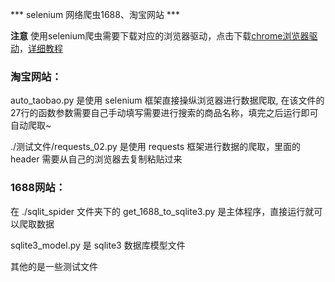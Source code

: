 *** selenium 网络爬虫1688、淘宝网站 ***

**注意** 使用selenium爬虫需要下载对应的浏览器驱动，点击下载[chrome浏览器驱动](https://chromedriver.storage.googleapis.com/index.html)，[详细教程](https://juejin.cn/post/7223390625881571385)

### 淘宝网站：

auto_taobao.py 是使用 selenium 框架直接操纵浏览器进行数据爬取,
在该文件的27行的函数参数需要自己手动填写需要进行搜索的商品名称，填完之后运行即可自动爬取~

./测试文件/requests_02.py 是使用 requests 框架进行数据的爬取，里面的 header 需要从自己的浏览器去复制粘贴过来

### 1688网站：

在 ./sqlit_spider 文件夹下的 get_1688_to_sqlite3.py 是主体程序，直接运行就可以爬取数据

sqlite3_model.py 是 sqlite3 数据库模型文件

其他的是一些测试文件
